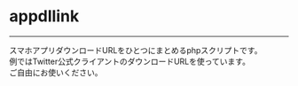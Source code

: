 # appdllink
******
スマホアプリダウンロードURLをひとつにまとめるphpスクリプトです。  
例ではTwitter公式クライアントのダウンロードURLを使っています。  
ご自由にお使いください。

